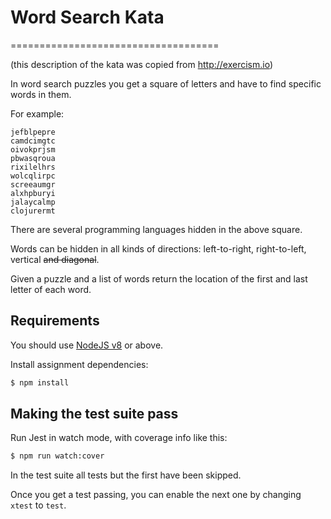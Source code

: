 # Word Search Kata
====================================

(this description of the kata was copied from http://exercism.io)

In word search puzzles you get a square of letters and have to find specific
words in them.

For example:
```
jefblpepre
camdcimgtc
oivokprjsm
pbwasqroua
rixilelhrs
wolcqlirpc
screeaumgr
alxhpburyi
jalaycalmp
clojurermt
```

There are several programming languages hidden in the above square.

Words can be hidden in all kinds of directions: left-to-right, right-to-left,
vertical ~~and diagonal~~.

Given a puzzle and a list of words return the location of the first and last
letter of each word.


## Requirements

You should use [NodeJS v8](https://nodejs.org/en/download/) or above.

Install assignment dependencies:

```bash
$ npm install
```

## Making the test suite pass

Run Jest in watch mode, with coverage info like this:

```bash
$ npm run watch:cover
```

In the test suite all tests but the first have been skipped.

Once you get a test passing, you can enable the next one by
changing `xtest` to `test`.
